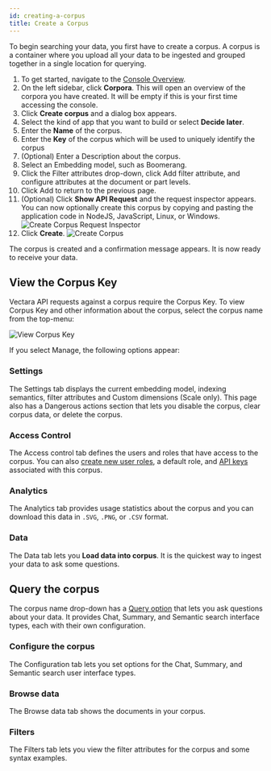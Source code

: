 ```yaml
---
id: creating-a-corpus
title: Create a Corpus
---
```


To begin searching your data, you first have to create a corpus. A corpus 
is a container where you upload all your data to be ingested and grouped 
together in a single location for querying.

1. To get started, navigate to the [Console Overview](https://console.vectara.com/overview).
2. On the left sidebar, click **Corpora**. This 
   will open an overview of the corpora you have created. It will be empty 
   if this is your first time accessing the console.
3. Click **Create corpus** and a dialog box appears.
4. Select the kind of app that you want to build or select **Decide later**.
5. Enter the **Name** of the corpus.
6. Enter the **Key** of the corpus which will be used to uniquely identify the corpus
7. (Optional) Enter a Description about the corpus.
8. Select an Embedding model, such as Boomerang.
9. Click the Filter attributes drop-down, click Add filter attribute, and 
   configure attributes at the document or part levels.
10. Click Add to return to the previous page.
11. (Optional) Click **Show API Request** and the request inspector appears. You can now 
   optionally create this corpus by copying and pasting the application code 
   in NodeJS, JavaScript, Linux, or Windows.
     ![Create Corpus Request Inspector](/img/create-corpus-api-request.png)
8. Click **Create**.
  ![Create Corpus](/img/create_corpus.png)

The corpus is created and a confirmation message appears. It is now ready to 
receive your data.

## View the Corpus Key

Vectara API requests against a corpus require the Corpus Key. To view Corpus 
Key and other information about the corpus, select the corpus name from the 
top-menu:

![View Corpus Key](/img/corpus_dropdown.png)

If you select Manage, the following options appear:

### Settings

The Settings tab displays the current embedding model, indexing semantics, 
filter attributes and Custom dimensions (Scale only). This page also has a 
Dangerous actions section that lets you disable the corpus, clear corpus data, 
or delete the corpus.

### Access Control

The Access control tab defines the users and roles that have access to the 
corpus. You can also [create new user roles](/docs/learn/authentication/role-based-access-control), 
a default role, and [API keys](/docs/console-ui/api-access-overview) associated with this corpus.

### Analytics

The Analytics tab provides usage statistics about the corpus and you can 
download this data in `.SVG`, `.PNG`, or `.CSV` format.

### Data

The Data tab lets you **Load data into corpus**. It is the quickest way 
to ingest your data to ask some questions. 

## Query the corpus

The corpus name drop-down has a [Query option](/docs/console-ui/corpus-query-configuration) that 
lets you ask questions about your data. It provides Chat, Summary, and 
Semantic search interface types, each with their own configuration.

### Configure the corpus

The Configuration tab lets you set options for the Chat, Summary, and Semantic 
search user interface types.

### Browse data

The Browse data tab shows the documents in your corpus.

### Filters

The Filters tab lets you view the filter attributes for the corpus and some 
syntax examples.

